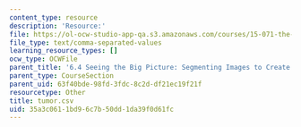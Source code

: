```yaml
---
content_type: resource
description: 'Resource:'
file: https://ol-ocw-studio-app-qa.s3.amazonaws.com/courses/15-071-the-analytics-edge-spring-2017/35a3c0611bd96c7b50dd1da39f0d61fc_tumor.csv
file_type: text/comma-separated-values
learning_resource_types: []
ocw_type: OCWFile
parent_title: '6.4 Seeing the Big Picture: Segmenting Images to Create Data  (Recitation)'
parent_type: CourseSection
parent_uid: 63f40bde-98fd-3fdc-8c2d-df21ec19f21f
resourcetype: Other
title: tumor.csv
uid: 35a3c061-1bd9-6c7b-50dd-1da39f0d61fc
---
```

